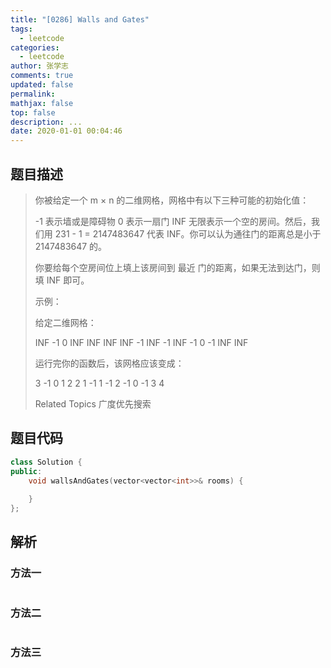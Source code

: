 ```yaml
---
title: "[0286] Walls and Gates"
tags:
  - leetcode
categories:
  - leetcode
author: 张学志
comments: true
updated: false
permalink:
mathjax: false
top: false
description: ...
date: 2020-01-01 00:04:46
---
```


## 题目描述

> 你被给定一个 m × n 的二维网格，网格中有以下三种可能的初始化值： 
> 
> 
> -1 表示墙或是障碍物 
> 0 表示一扇门 
> INF 无限表示一个空的房间。然后，我们用 231 - 1 = 2147483647 代表 INF。你可以认为通往门的距离总是小于 2147483647 的。 
> 
> 
> 你要给每个空房间位上填上该房间到 最近 门的距离，如果无法到达门，则填 INF 即可。 
> 
> 示例： 
> 
> 给定二维网格： 
> 
> INF  -1  0  INF
> INF INF INF  -1
> INF  -1 INF  -1
> 0  -1 INF INF
> 
> 
> 运行完你的函数后，该网格应该变成： 
> 
> 3  -1   0   1
> 2   2   1  -1
> 1  -1   2  -1
> 0  -1   3   4
> 
> Related Topics 广度优先搜索

## 题目代码

```cpp
class Solution {
public:
    void wallsAndGates(vector<vector<int>>& rooms) {
        
    }
};
```

## 解析

### 方法一

```cpp

```

### 方法二

```cpp

```

### 方法三

```cpp

```

